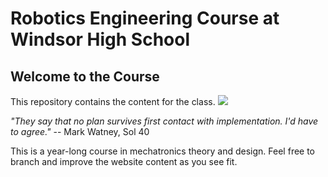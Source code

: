 <h1>Robotics Engineering Course at Windsor High School</h1>
<h2>Welcome to the Course</h2>
<p>This repository contains the content for the class. 
<img src="https://www.nasa.gov/sites/default/files/styles/ubernode_alt_horiz/public/thumbnails/image/df-20457_rv2.jpg">
<p><i>"They say that no plan survives first contact with implementation.  I'd have to agree."</i> -- Mark Watney, Sol 40</p>
<p>This is a year-long course in mechatronics theory and design.  Feel free to branch and improve the website content as you see fit.</p>
